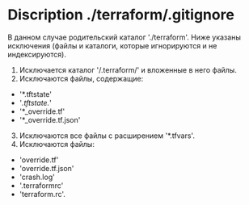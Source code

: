 # Discription ./terraform/.gitignore
  В данном случае родительский каталог './terraform'. 
Ниже указаны исключения (файлы и каталоги, которые игнорируются и не индексируются).
1. Исключается каталог '/.terraform/' и вложенные в него файлы. 
2. Исключаются файлы, содержащие:
-  '*.tftstate'
-  '*.tftstate.*'
-  '*_override.tf'
-  '*_override.tf.json'
3. Исключаются все файлы с расширением '*.tfvars'.
4. Исключаются файлы:
-  'override.tf'
-  'override.tf.json'
-  'crash.log'
-  '.terraformrc'
-  'terraform.rc'.
